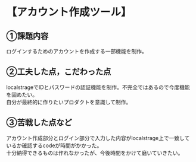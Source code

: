 # 【アカウント作成ツール】
## ①課題内容
ログインするためのアカウントを作成する一部機能を制作。

## ②工夫した点，こだわった点
localstrageでIDとパスワードの認証機能を制作。不完全ではあるので今度機能を固めたい。<br>自分が最終的に作りたいプロダクトを意識して制作。

## ③苦戦した点など
アカウント作成部分とログイン部分で入力した内容がlocalstrage上で一致しているか確認するcodeが時間がかかった。<br>十分納得できるものは作れなかったが、今後時間をかけて磨いていきたい。

